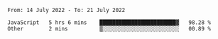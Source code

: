 <!--START_SECTION:waka-->

```text
From: 14 July 2022 - To: 21 July 2022

JavaScript   5 hrs 6 mins    ████████████████████████▓   98.28 %
Other        2 mins          ▒░░░░░░░░░░░░░░░░░░░░░░░░   00.89 %
```

<!--END_SECTION:waka-->
